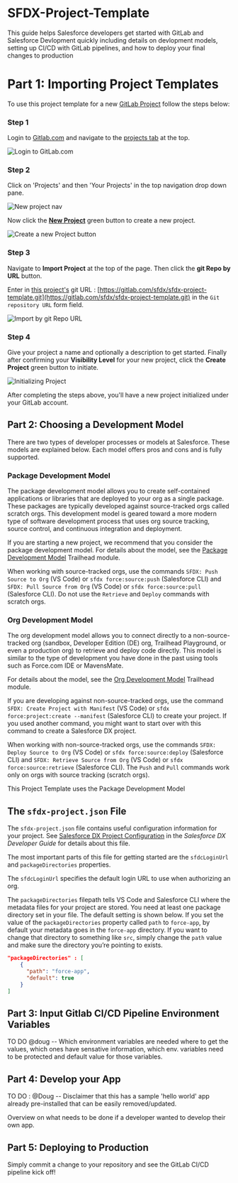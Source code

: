 # SFDX-Project-Template

This guide helps Salesforce developers get started with GitLab and Salesforce Devlopment quickly including details on devlopment models, setting up CI/CD with GitLab pipelines, and how to deploy your final changes to production

# Part 1: Importing Project Templates

To use this project template for a new [GitLab Project](https://docs.gitlab.com/ee/user/project/) follow the steps below: 

### Step 1

Login to [Gitlab.com](https://gitlab.com/users/sign_in) and navigate to the [projects tab](https://gitlab.com/dashboard/projects) at the top. 

![Login to GitLab.com](./imgs/login.png)

### Step 2

Click on 'Projects' and then 'Your Projects' in the top navigation drop down pane. 

![New project nav](./imgs/project-nav.png) 

Now click the [**New Project**](https://gitlab.com/projects/new) green button to create a new project. 

![Create a new Project button](./imgs/new-project-button.png)

### Step 3 

Navigate to **Import Project** at the top of the page. Then click the **git Repo by URL** button. 

Enter in [this project's](https://gitlab.com/sfdx/sfdx-project-template/tree/master) git URL : [https://gitlab.com/sfdx/sfdx-project-template.git](https://gitlab.com/sfdx/sfdx-project-template.git) in the `Git repository URL` form field. 

![Import by git Repo URL](./imgs/new-project.png)

### Step 4

Give your project a name and optionally a description to get started. Finally after confirming your **Visibility Level** for your new project, click the **Create Project** green button to initiate. 

![Initializing Project](./imgs/new-project-2.png)

After completing the steps above, you'll have a new project initialized under your GitLab account.

## Part 2: Choosing a Development Model

There are two types of developer processes or models at Salesforce. These models are explained below. Each model offers pros and cons and is fully supported.

### Package Development Model

The package development model allows you to create self-contained applications or libraries that are deployed to your org as a single package. These packages are typically developed against source-tracked orgs called scratch orgs. This development model is geared toward a more modern type of software development process that uses org source tracking, source control, and continuous integration and deployment.

If you are starting a new project, we recommend that you consider the package development model. For details about the model, see the [Package Development Model](https://trailhead.salesforce.com/en/content/learn/modules/sfdx_dev_model) Trailhead module.

When working with source-tracked orgs, use the commands `SFDX: Push Source to Org` (VS Code) or `sfdx force:source:push` (Salesforce CLI) and `SFDX: Pull Source from Org` (VS Code) or `sfdx force:source:pull` (Salesforce CLI). Do not use the `Retrieve` and `Deploy` commands with scratch orgs.

### Org Development Model

The org development model allows you to connect directly to a non-source-tracked org (sandbox, Developer Edition (DE) org, Trailhead Playground, or even a production org) to retrieve and deploy code directly. This model is similar to the type of development you have done in the past using tools such as Force.com IDE or MavensMate.

For details about the model, see the [Org Development Model](https://trailhead.salesforce.com/content/learn/modules/org-development-model) Trailhead module.

If you are developing against non-source-tracked orgs, use the command `SFDX: Create Project with Manifest` (VS Code) or `sfdx force:project:create --manifest` (Salesforce CLI) to create your project. If you used another command, you might want to start over with this command to create a Salesforce DX project.

When working with non-source-tracked orgs, use the commands `SFDX: Deploy Source to Org` (VS Code) or `sfdx force:source:deploy` (Salesforce CLI) and `SFDX: Retrieve Source from Org` (VS Code) or `sfdx force:source:retrieve` (Salesforce CLI). The `Push` and `Pull` commands work only on orgs with source tracking (scratch orgs).

This Project Template uses the Package Development Model

## The `sfdx-project.json` File

The `sfdx-project.json` file contains useful configuration information for your project. See [Salesforce DX Project Configuration](https://developer.salesforce.com/docs/atlas.en-us.sfdx_dev.meta/sfdx_dev/sfdx_dev_ws_config.htm) in the _Salesforce DX Developer Guide_ for details about this file.

The most important parts of this file for getting started are the `sfdcLoginUrl` and `packageDirectories` properties.

The `sfdcLoginUrl` specifies the default login URL to use when authorizing an org.

The `packageDirectories` filepath tells VS Code and Salesforce CLI where the metadata files for your project are stored. You need at least one package directory set in your file. The default setting is shown below. If you set the value of the `packageDirectories` property called `path` to `force-app`, by default your metadata goes in the `force-app` directory. If you want to change that directory to something like `src`, simply change the `path` value and make sure the directory you’re pointing to exists.

```json
"packageDirectories" : [
    {
      "path": "force-app",
      "default": true
    }
]
```

## Part 3: Input Gitlab CI/CD Pipeline Environment Variables

TO DO @doug -- Which environment variables are needed where to get the values, which ones have sensative information, which env. variables need to be protected and default value for those variables. 

## Part 4: Develop your App

TO DO : @Doug -- Disclaimer that this has a sample 'hello world' app already pre-installed that can be easily removed/updated. 

Overview on what needs to be done if a developer wanted to develop their own app. 

## Part 5: Deploying to Production

Simply commit a change to your repository and see the GitLab CI/CD pipeline kick off!
